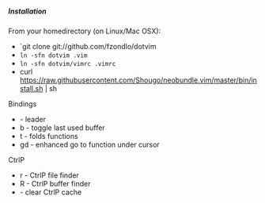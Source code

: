 ##### Installation

From your homedirectory (on Linux/Mac OSX):

* `git clone git://github.com/fzondlo/dotvim
* `ln -sfn dotvim .vim`
* `ln -sfn dotvim/vimrc .vimrc`
* curl https://raw.githubusercontent.com/Shougo/neobundle.vim/master/bin/install.sh | sh

Bindings
* <spacebar> - leader
* <leader>b - toggle last used buffer
* t - folds functions
* gd - enhanced go to function under cursor

CtrlP
* <leader>r - CtrlP file finder
* <leader>R - CtrlP buffer finder
* <F5> - clear CtrlP cache 
